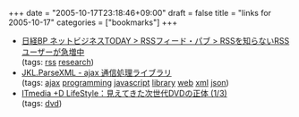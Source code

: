 +++
date = "2005-10-17T23:18:46+09:00"
draft = false
title = "links for 2005-10-17"
categories = ["bookmarks"]
+++

<ul>
	<li>
		<div><a href="http://weblogs.nikkeibp.jp/rssfeed/2005/10/rssworss_6a04.html">日経BP ネットビジネスTODAY > RSSフィード・パブ > RSSを知らないRSSユーザーが急増中</a></div>
		<div>(tags: <a href="http://del.icio.us/nobu666/rss">rss</a> <a href="http://del.icio.us/nobu666/research">research</a>)</div>
	</li>
	<li>
		<div><a href="http://www.kawa.net/works/js/jkl/parsexml.html">JKL.ParseXML - ajax 通信処理ライブラリ</a></div>
		<div>(tags: <a href="http://del.icio.us/nobu666/ajax">ajax</a> <a href="http://del.icio.us/nobu666/programming">programming</a> <a href="http://del.icio.us/nobu666/javascript">javascript</a> <a href="http://del.icio.us/nobu666/library">library</a> <a href="http://del.icio.us/nobu666/web">web</a> <a href="http://del.icio.us/nobu666/xml">xml</a> <a href="http://del.icio.us/nobu666/json">json</a>)</div>
	</li>
	<li>
		<div><a href="http://plusd.itmedia.co.jp/lifestyle/articles/0510/11/news004.html">ITmedia +D LifeStyle：見えてきた次世代DVDの正体 (1/3)</a></div>
		<div>(tags: <a href="http://del.icio.us/nobu666/dvd">dvd</a>)</div>
	</li>
</ul>
